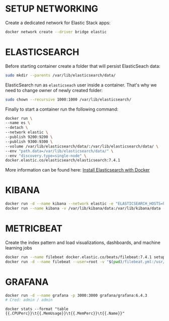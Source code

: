 # SETUP NETWORKING

Create a dedicated network for Elastic Stack apps:
```bash
docker network create --driver bridge elastic
```

# ELASTICSEARCH

Before starting container create a folder that will persist ElasticSeach data:
```bash
sudo mkdir --parents /var/lib/elasticsearch/data/
```

ElasticSearch run as `elasticseach` user inside a container. That's why we need to change owner of newly created folder:
```bash
sudo chown --recursive 1000:1000 /var/lib/elasticsearch/
```

Finally to start a container run the following command:
```bash
docker run \
--name es \
--detach \
--network elastic \
--publish 9200:9200 \
--publish 9300:9300 \
--volume /var/lib/elasticsearch/data/:/var/lib/elasticsearch/data/ \
--env "path.data=/var/lib/elasticsearch/data/" \
--env "discovery.type=single-node" \
docker.elastic.co/elasticsearch/elasticsearch:7.4.1
```

More information can be found here:
[Install Elasticsearch with Docker](https://www.elastic.co/guide/en/elasticsearch/reference/current/docker.html)

# KIBANA
```bash
docker run -d --name kibana --network elastic -e "ELASTICSEARCH_HOSTS=http://es:9200/" -p 5601:5601 docker.elastic.co/kibana/kibana:7.4.1
docker run --name kibana -v /var/lib/kibana/data:/var/lib/kibana/data -e "ELASTICSEARCH_HOSTS=http://es:9200/" -e "PATH_DATA=/var/lib/kibana/data" -p 5601:5601 docker.elastic.co/kibana/kibana:7.4.1
```

# METRICBEAT
Create the index pattern and load visualizations, dashboards, and machine learning jobs
```bash
docker run --name filebeat docker.elastic.co/beats/filebeat:7.4.1 setup -E setup.kibana.host=172.17.0.3:5601 -E output.elasticsearch.hosts=["172.17.0.2:9200"]
docker run -d --name filebeat --user=root -v "$(pwd)/filebeat.yml:/usr/share/filebeat/filebeat.yml:ro" -v "/var/lib/docker/containers:/var/lib/docker/containers:ro" -v "/var/run/docker.sock:/var/run/docker.sock:ro" docker.elastic.co/beats/filebeat:7.4.1 filebeat -e -strict.perms=false -E output.elasticsearch.hosts=["172.17.0.2:9200"]
```

# GRAFANA
```bash
docker run -d --name grafana -p 3000:3000 grafana/grafana:6.4.3
# Cred: admin / admin
```

```
docker stats --format "table {{.CPUPerc}}\t{{.MemUsage}}\t{{.MemPerc}}\t{{.Name}}"
```
